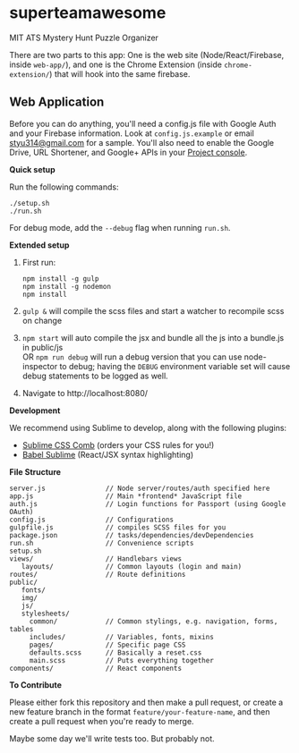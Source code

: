 # superteamawesome
MIT ATS Mystery Hunt Puzzle Organizer

There are two parts to this app: One is the web site (Node/React/Firebase, inside `web-app/`), and one is the Chrome Extension (inside `chrome-extension/`) that will hook into the same firebase.

## Web Application

Before you can do anything, you'll need a config.js file with Google Auth and your Firebase information. Look at `config.js.example` or email styu314@gmail.com for a sample. You'll also need to enable the Google Drive, URL Shortener, and Google+ APIs in your [Project console](https://console.developers.google.com/project).

**Quick setup**

Run the following commands:

```
./setup.sh
./run.sh
```

For debug mode, add the `--debug` flag when running `run.sh`.

**Extended setup**

1. First run:
   ```
   npm install -g gulp
   npm install -g nodemon
   npm install
   ```

2. `gulp &` will compile the scss files and start a watcher to recompile scss on change
3. `npm start` will auto compile the jsx and bundle all the js into a bundle.js in public/js  
OR `npm run debug` will run a debug version that you can use node-inspector to debug; having the `DEBUG` environment variable set will cause debug statements to be logged as well.
4. Navigate to http://localhost:8080/

**Development**

We recommend using Sublime to develop, along with the following plugins:
- [Sublime CSS Comb](https://github.com/csscomb/sublime-csscomb) (orders your CSS rules for you!)
- [Babel Sublime](https://github.com/babel/babel-sublime) (React/JSX syntax highlighting)

**File Structure**

```
server.js               // Node server/routes/auth specified here
app.js                  // Main *frontend* JavaScript file
auth.js                 // Login functions for Passport (using Google OAuth)
config.js               // Configurations
gulpfile.js             // compiles SCSS files for you
package.json            // tasks/dependencies/devDependencies
run.sh                  // Convenience scripts
setup.sh
views/                  // Handlebars views
   layouts/             // Common layouts (login and main)
routes/                 // Route definitions
public/
   fonts/
   img/
   js/
   stylesheets/
     common/            // Common stylings, e.g. navigation, forms, tables
     includes/          // Variables, fonts, mixins
     pages/             // Specific page CSS
     defaults.scss      // Basically a reset.css
     main.scss          // Puts everything together
components/             // React components
```

**To Contribute**

Please either fork this repository and then make a pull request, or create a new feature branch in the format `feature/your-feature-name`, and then create a pull request when you're ready to merge.

Maybe some day we'll write tests too. But probably not.
